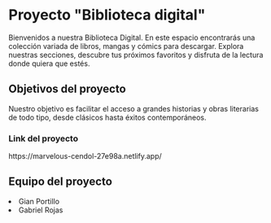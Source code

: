 <h1> Proyecto "Biblioteca digital"</h1>
<div>
     <p>Bienvenidos a nuestra Biblioteca Digital. En este espacio encontrarás una colección variada de libros, mangas y cómics para descargar.
Explora nuestras secciones, descubre tus próximos favoritos y disfruta de la lectura donde quiera que estés.</p>
  
</div>

<div>
   <h2>Objetivos del proyecto</h2>
   <p> Nuestro objetivo es facilitar el acceso a grandes historias y obras literarias de todo tipo, desde clásicos hasta éxitos contemporáneos.</p>
</div>

<h3>Link del proyecto</h3>
<a>https://marvelous-cendol-27e98a.netlify.app/</a>

<h2>Equipo del proyecto</h2>
<li>Gian Portillo</li>
<li>Gabriel Rojas</li>
